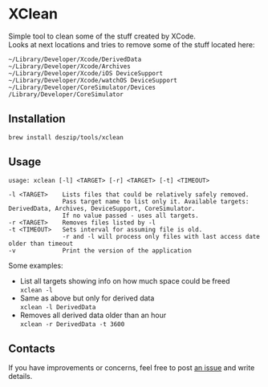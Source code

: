 # XClean

Simple tool to clean some of the stuff created by XCode.<br>
Looks at next locations and tries to remove some of the stuff located here:
```
~/Library/Developer/Xcode/DerivedData
~/Library/Developer/Xcode/Archives
~/Library/Developer/Xcode/iOS DeviceSupport
~/Library/Developer/Xcode/watchOS DeviceSupport
~/Library/Developer/CoreSimulator/Devices
/Library/Developer/CoreSimulator
```

## Installation

```brew install deszip/tools/xclean```

## Usage

```
usage: xclean [-l] <TARGET> [-r] <TARGET> [-t] <TIMEOUT>

-l <TARGET>    Lists files that could be relatively safely removed.
               Pass target name to list only it. Available targets: DerivedData, Archives, DeviceSupport, CoreSimulator.
               If no value passed - uses all targets.
-r <TARGET>    Removes files listed by -l
-t <TIMEOUT>   Sets interval for assuming file is old.
               -r and -l will process only files with last access date older than timeout
-v             Print the version of the application
```

Some examples:<br>
- List all targets showing info on how much space could be freed<br>`xclean -l`
- Same as above but only for derived data<br>`xclean -l DerivedData`
- Removes all derived data older than an hour<br>`xclean -r DerivedData -t 3600`

## Contacts
If you have improvements or concerns, feel free to post [an issue](https://github.com/deszip/xclean/issues) and write details.
